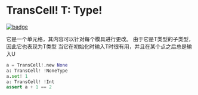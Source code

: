 # TransCell! T: Type!

[![badge](https://img.shields.io/endpoint.svg?url=https%3A%2F%2Fgezf7g7pd5.execute-api.ap-northeast-1.amazonaws.com%2Fdefault%2Fsource_up_to_date%3Fowner%3Derg-lang%26repos%3Derg%26ref%3Dmain%26path%3Ddoc/EN/API/types/classes/TransCell(T).md%26commit_hash%3D06f8edc9e2c0cee34f6396fd7c64ec834ffb5352)](https://gezf7g7pd5.execute-api.ap-northeast-1.amazonaws.com/default/source_up_to_date?owner=erg-lang&repos=erg&ref=main&path=doc/EN/API/types/classes/TransCell(T).md&commit_hash=06f8edc9e2c0cee34f6396fd7c64ec834ffb5352)

它是一个单元格，其内容可以针对每个模具进行更改。 由于它是T类型的子类型，因此它也表现为T类型
当它在初始化时输入T时很有用，并且在某个点之后总是输入U

```python
a = TransCell!.new None
a: TransCell! !NoneType
a.set! 1
a: TransCell! !Int
assert a + 1 == 2
```
